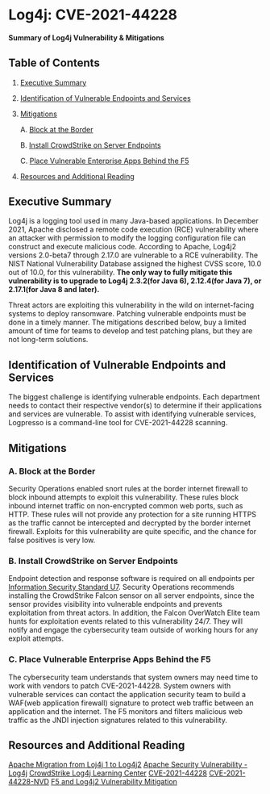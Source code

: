 # Log4j: CVE-2021-44228
#### Summary of Log4j Vulnerability & Mitigations


## Table of Contents
1. [Executive Summary](#execsum)
2. [Identification of Vulnerable Endpoints and Services](#vulnend)
3. [Mitigations](#mits)
    
    A. [Block at the Border](#borderblock)
    
    B. [Install CrowdStrike on Server Endpoints](#installcs)
    
    C. [Place Vulnerable Enterprise Apps Behind the F5](#vulnf5)

4. [Resources and Additional Reading](#resources)

## Executive Summary <a name="execsum"></a>
Log4j is a logging tool used in many Java-based applications.  In December 2021, Apache disclosed a remote code execution (RCE) vulnerability where an attacker with permission to modify the logging configuration file can construct and execute malicious code. According to Apache, Log4j2 versions 2.0-beta7 through 2.17.0 are vulnerable to a RCE vulnerability.  The NIST National Vulnerability Database assigned the highest CVSS score, 10.0 out of 10.0, for this vulnerability. **The only way to fully mitigate this vulnerability is to upgrade to Log4j 2.3.2(for Java 6), 2.12.4(for Java 7), or 2.17.1(for Java 8 and later).**

Threat actors are exploiting this vulnerability in the wild on internet-facing systems to deploy ransomware.  Patching vulnerable endpoints must be done in a timely manner.  The mitigations described below, buy a limited amount of time for teams to develop and test patching plans, but they are not long-term solutions.

## Identification of Vulnerable Endpoints and Services <a name="vulnend"></a>
The biggest challenge is identifying vulnerable endpoints. Each department needs to contact their respective vendor(s) to determine if their applications and services are vulnerable.  To assist with identifying vulnerable services, Logpresso is a command-line tool for CVE-2021-44228 scanning.

## Mitigations <a name="mits"></a>
### A. Block at the Border <a name="borderblock"></a>
Security Operations enabled snort rules at the border internet firewall to block inbound attempts to exploit this vulnerability.  These rules block inbound internet traffic on non-encrypted common web ports, such as HTTP.  These rules will not provide any protection for a site running HTTPS as the traffic cannot be intercepted and decrypted by the border internet firewall. Exploits for this vulnerability are quite specific, and the chance for false positives is very low.
### B. Install CrowdStrike on Server Endpoints <a name="installcs"></a>
Endpoint detection and response software is required on all endpoints per [Information Security Standard U7](https://cio.ubc.ca/information-security-standards/U7). Security Operations recommends installing the CrowdStrike Falcon sensor on all server endpoints, since the sensor provides visibility into vulnerable endpoints and prevents exploitation from threat actors. In addition, the Falcon OverWatch Elite team hunts for exploitation events related to this vulnerability 24/7. They will notify and engage the cybersecurity team outside of working hours for any exploit attempts.
### C. Place Vulnerable Enterprise Apps Behind the F5 <a name="vulnf5"></a>
The cybersecurity team understands that system owners may need time to work with vendors to patch CVE-2021-44228. System owners with vulnerable services can contact the application security team to build a WAF(web application firewall) signature to protect web traffic between an application and the internet. The F5 monitors and filters malicious web traffic as the JNDI injection signatures related to this vulnerability.

## Resources and Additional Reading <a name="resources"></a>
[Apache Migration from Loj4j 1 to Log4j2](https://logging.apache.org/log4j/2.x/manual/migration.html)
[Apache Security Vulnerability - Log4j](https://logging.apache.org/log4j/2.x/security.html)
[CrowdStrike Log4j Learning Center](https://www.crowdstrike.com/log4j2/)
[CVE-2021-44228](https://cve.mitre.org/cgi-bin/cvename.cgi?name=cve-2021-44228)
[CVE-2021-44228-NVD](https://nvd.nist.gov/vuln/detail/CVE-2021-44228)
[F5 and Log4j2 Vulnerability Mitigation](https://support.f5.com/csp/article/K59329043#:~:text=F5%20tested%20the%20iRule%20against,exploit%20attempts%20for%20this%20issue.)


